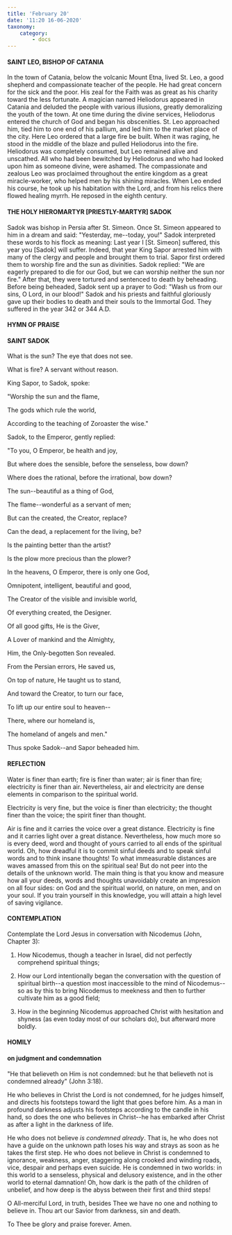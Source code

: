 ```yaml
---
title: 'February 20'
date: '11:20 16-06-2020'
taxonomy:
    category:
        - docs
---
```


#### SAINT LEO, BISHOP OF CATANIA

In the town of Catania, below the volcanic Mount Etna, lived St. Leo, a good shepherd and compassionate teacher of the people. He had great concern for the sick and the poor. His zeal for the Faith was as great as his charity toward the less fortunate. A magician named Heliodorus appeared in Catania and deluded the people with various illusions, greatly demoralizing the youth of the town. At one time during the divine services, Heliodorus entered the church of God and began his obscenities. St. Leo approached him, tied him to one end of his pallium, and led him to the market place of the city. Here Leo ordered that a large fire be built. When it was raging, he stood in the middle of the blaze and pulled Heliodorus into the fire. Heliodorus was completely consumed, but Leo remained alive and unscathed. All who had been bewitched by Heliodorus and who had looked upon him as someone divine, were ashamed. The compassionate and zealous Leo was proclaimed throughout the entire kingdom as a great miracle-worker, who helped men by his shining miracles. When Leo ended his course, he took up his habitation with the Lord, and from his relics there flowed healing myrrh. He reposed in the eighth century.

#### THE HOLY HIEROMARTYR [PRIESTLY-MARTYR] SADOK

Sadok was bishop in Persia after St. Simeon. Once St. Simeon appeared to him in a dream and said: "Yesterday, me--today, you!" Sadok interpreted these words to his flock as meaning: Last year I [St. Simeon] suffered, this year you [Sadok] will suffer. Indeed, that year King Sapor arrested him with many of the clergy and people and brought them to trial. Sapor first ordered them to worship fire and the sun as divinities. Sadok replied: "We are eagerly prepared to die for our God, but we can worship neither the sun nor fire." After that, they were tortured and sentenced to death by beheading. Before being beheaded, Sadok sent up a prayer to God: "Wash us from our sins, O Lord, in our blood!" Sadok and his priests and faithful gloriously gave up their bodies to death and their souls to the Immortal God. They suffered in the year 342 or 344 A.D.



#### HYMN OF PRAISE

#### SAINT SADOK

What is the sun? The eye that does not see.

What is fire? A servant without reason.

King Sapor, to Sadok, spoke:

"Worship the sun and the flame,

The gods which rule the world,

According to the teaching of Zoroaster the wise."

Sadok, to the Emperor, gently replied:

"To you, O Emperor, be health and joy,

But where does the sensible, before the senseless, bow down?

Where does the rational, before the irrational, bow down?

The sun--beautiful as a thing of God,

The flame--wonderful as a servant of men;

But can the created, the Creator, replace?

Can the dead, a replacement for the living, be?

Is the painting better than the artist?

Is the plow more precious than the plower?

In the heavens, O Emperor, there is only one God,

Omnipotent, intelligent, beautiful and good,

The Creator of the visible and invisible world,

Of everything created, the Designer.

Of all good gifts, He is the Giver,

A Lover of mankind and the Almighty,

Him, the Only-begotten Son revealed.

From the Persian errors, He saved us,

On top of nature, He taught us to stand,

And toward the Creator, to turn our face,

To lift up our entire soul to heaven--

There, where our homeland is,

The homeland of angels and men."

Thus spoke Sadok--and Sapor beheaded him.


#### REFLECTION

Water is finer than earth; fire is finer than water; air is finer than fire; electricity is finer than air. Nevertheless, air and electricity are dense elements in comparison to the spiritual world.

Electricity is very fine, but the voice is finer than electricity; the thought finer than the voice; the spirit finer than thought.

Air is fine and it carries the voice over a great distance. Electricity is fine and it carries light over a great distance. Nevertheless, how much more so is every deed, word and thought of yours carried to all ends of the spiritual world. Oh, how dreadful it is to commit sinful deeds and to speak sinful words and to think insane thoughts! To what immeasurable distances are waves amassed from this on the spiritual sea! But do not peer into the details of the unknown world. The main thing is that you know and measure how all your deeds, words and thoughts unavoidably create an impression on all four sides: on God and the spiritual world, on nature, on men, and on your soul. If you train yourself in this knowledge, you will attain a high level of saving vigilance.



#### CONTEMPLATION

Contemplate the Lord Jesus in conversation with Nicodemus (John, Chapter 3):

1.  How Nicodemus, though a teacher in Israel, did not perfectly comprehend spiritual things;

1.  How our Lord intentionally began the conversation with the question of spiritual birth--a question most inaccessible to the mind of Nicodemus--so as by this to bring Nicodemus to meekness and then to further cultivate him as a good field;

1.  How in the beginning Nicodemus approached Christ with hesitation and shyness (as even today most of our scholars do), but afterward more boldly.



#### HOMILY

#### on judgment and condemnation

"He that believeth on Him is not condemned: but he that believeth not is condemned already" (John 3:18).

He who believes in Christ the Lord is not condemned, for he judges himself, and directs his footsteps toward the light that goes before him. As a man in profound darkness adjusts his footsteps according to the candle in his hand, so does the one who believes in Christ--he has embarked after Christ as after a light in the darkness of life.

He who does not believe *is condemned already*. That is, he who does not have a guide on the unknown path loses his way and strays as soon as he takes the first step. He who does not believe in Christ is condemned to ignorance, weakness, anger, staggering along crooked and winding roads, vice, despair and perhaps even suicide. He is condemned in two worlds: in this world to a senseless, physical and delusory existence, and in the other world to eternal damnation! Oh, how dark is the path of the children of unbelief, and how deep is the abyss between their first and third steps!

O All-merciful Lord, in truth, besides Thee we have no one and nothing to believe in. Thou art our Savior from darkness, sin and death.

To Thee be glory and praise forever. Amen.
